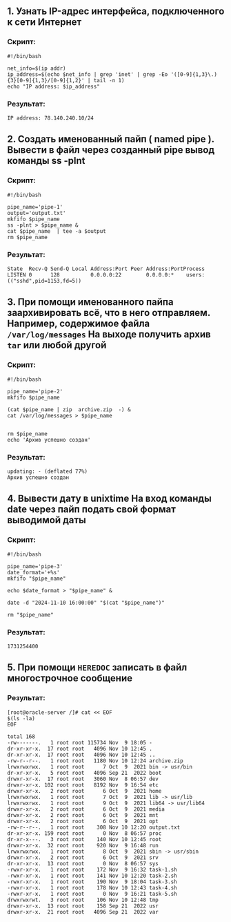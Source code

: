 
## 1. Узнать IP-адрес интерфейса, подключенного к сети Интернет
### Скрипт:
```
#!/bin/bash

net_info=$(ip addr)
ip_address=$(echo $net_info | grep 'inet' | grep -Eo '([0-9]{1,3}\.){3}[0-9]{1,3}/[0-9]{1,2}' | tail -n 1)
echo "IP address: $ip_address"
```
###  Результат:
```[root@oracle-server /]# ./task-1.sh
IP address: 78.140.240.10/24
```
## 2. Создать именованный пайп ( named pipe ). Вывести в файл через созданный pipe вывод команды ss -plnt
### Скрипт:
```
#!/bin/bash

pipe_name='pipe-1'
output='output.txt'
mkfifo $pipe_name
ss -plnt > $pipe_name &
cat $pipe_name  | tee -a $output
rm $pipe_name
```
###  Результат:
```[root@oracle-server /]# ./task-2.sh
State  Recv-Q Send-Q Local Address:Port Peer Address:PortProcess
LISTEN 0      128          0.0.0.0:22        0.0.0.0:*    users:(("sshd",pid=1153,fd=5))
```
## 3. При помощи именованного пайпа заархивировать всё, что в него отправляем. Например, содержимое файла `/var/log/messages` На выходе получить архив `tar` или любой другой
### Скрипт:
```
#!/bin/bash

pipe_name='pipe-2'
mkfifo $pipe_name

(cat $pipe_name | zip  archive.zip  -) &
cat /var/log/messages > $pipe_name


rm $pipe_name
echo 'Архив успешно создан'

```
###  Результат:

```[root@oracle-server /]# ./task-3.sh
updating: - (deflated 77%)
Архив успешно создан
```
## 4. Вывести дату в unixtime На вход команды date через пайп подать свой формат выводимой даты
### Скрипт:

```
#!/bin/bash

pipe_name='pipe-3'
date_format='+%s'
mkfifo "$pipe_name"

echo $date_format > "$pipe_name" &

date -d "2024-11-10 16:00:00" "$(cat "$pipe_name")"

rm "$pipe_name"
```
###  Результат:

```[root@oracle-server /]# ./task-4.sh
1731254400
```
## 5. При помощи `HEREDOC` записать в файл многострочное сообщение
###  Результат:
```
[root@oracle-server /]# cat << EOF
$(ls -la)
EOF

total 168
-rw-------.   1 root root 115734 Nov  9 18:05 -  
dr-xr-xr-x.  17 root root   4096 Nov 10 12:45 .  
dr-xr-xr-x.  17 root root   4096 Nov 10 12:45 ..  
-rw-r--r--.   1 root root   1180 Nov 10 12:24 archive.zip  
lrwxrwxrwx.   1 root root      7 Oct  9  2021 bin -> usr/bin  
dr-xr-xr-x.   5 root root   4096 Sep 21  2022 boot  
drwxr-xr-x.  17 root root   3060 Nov  8 06:57 dev  
drwxr-xr-x. 102 root root   8192 Nov  9 16:54 etc  
drwxr-xr-x.   2 root root      6 Oct  9  2021 home  
lrwxrwxrwx.   1 root root      7 Oct  9  2021 lib -> usr/lib  
lrwxrwxrwx.   1 root root      9 Oct  9  2021 lib64 -> usr/lib64  
drwxr-xr-x.   2 root root      6 Oct  9  2021 media  
drwxr-xr-x.   2 root root      6 Oct  9  2021 mnt  
drwxr-xr-x.   2 root root      6 Oct  9  2021 opt  
-rw-r--r--.   1 root root    308 Nov 10 12:20 output.txt  
dr-xr-xr-x. 159 root root      0 Nov  8 06:57 proc  
dr-xr-x---.   3 root root    140 Nov 10 12:45 root  
drwxr-xr-x.  32 root root    920 Nov  9 16:48 run  
lrwxrwxrwx.   1 root root      8 Oct  9  2021 sbin -> usr/sbin  
drwxr-xr-x.   2 root root      6 Oct  9  2021 srv  
dr-xr-xr-x.  13 root root      0 Nov  8 06:57 sys  
-rwxr-xr-x.   1 root root    172 Nov  9 16:32 task-1.sh  
-rwxr-xr-x.   1 root root    141 Nov 10 12:20 task-2.sh  
-rwxr-xr-x.   1 root root    190 Nov  9 18:04 task-3.sh  
-rwxr-xr-x.   1 root root    178 Nov 10 12:43 task-4.sh  
-rwxr-xr-x.   1 root root      0 Nov  9 16:21 task-5.sh  
drwxrwxrwt.   3 root root    106 Nov 10 12:48 tmp  
drwxr-xr-x.  13 root root    158 Sep 21  2022 usr  
drwxr-xr-x.  21 root root   4096 Sep 21  2022 var
 ```
